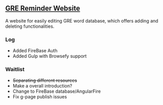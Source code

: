 ## [GRE Reminder Website](https://yodahuang.github.io/GRE-Reminder-Website/)

A website for easily editing GRE word database, which offers adding and deleting functionalities.


### Log
- Added FireBase Auth
- Added Gulp with Browsefy support

### Waitlist

- ~~Separating different resources~~
- Make a overall introduction?
- Change to FireBase database/AngularFire
- Fix g-page publish issues

